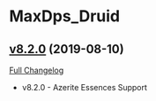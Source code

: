 # MaxDps_Druid

## [v8.2.0](https://github.com/kaminaris/MaxDps-Druid/tree/v8.2.0) (2019-08-10)
[Full Changelog](https://github.com/kaminaris/MaxDps-Druid/compare/v8.1.6...v8.2.0)

- v8.2.0 - Azerite Essences Support  
